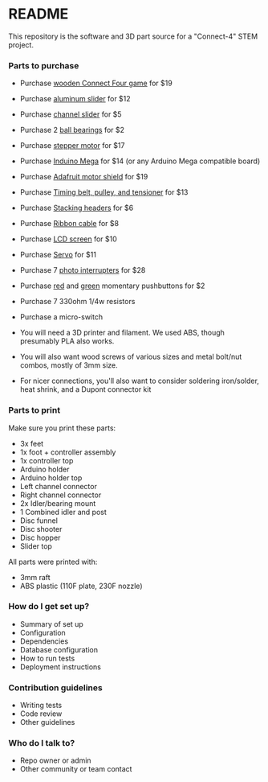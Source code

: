 # README #

This repository is the software and 3D part source for a "Connect-4" STEM project.

### Parts to purchase ###

* Purchase [wooden Connect Four game](https://www.target.com/p/connect-4-rustic-series-board-game/-/A-52118927?ref=&ref=OpsEmail_Order_635&j=46563&sfmc_sub=278578531&l=20_HTML&u=23341750&mid=7284873&jb=337050) for $19
* Purchase [aluminum slider](https://www.sparkfun.com/products/12500) for $12
* Purchase [channel slider](https://www.sparkfun.com/products/12560) for $5
* Purchase 2 [ball bearings](https://www.sparkfun.com/products/13277) for $2
* Purchase [stepper motor](https://www.amazon.com/gp/product/B00EYIFW70/ref=ppx_yo_dt_b_asin_title_o07__o00_s00?ie=UTF8&psc=1) for $17
* Purchase [Induino Mega](https://www.amazon.com/gp/product/B01G6Z1EYI/ref=ppx_yo_dt_b_asin_title_o04__o00_s00?ie=UTF8&psc=1) for $14 (or any Arduino Mega compatible board)
* Purchase [Adafruit motor shield](https://www.amazon.com/gp/product/B00PUTH3B0/ref=oh_aui_search_asin_title?ie=UTF8&psc=1) for $19
* Purchase [Timing belt, pulley, and tensioner](https://www.amazon.com/gp/product/B07FYYGFGQ/ref=ppx_yo_dt_b_asin_title_o09__o00_s00?ie=UTF8&psc=1) for $13
* Purchase [Stacking headers](https://www.amazon.com/gp/product/B00LB76EVU/ref=ppx_yo_dt_b_asin_title_o00__o00_s00?ie=UTF8&psc=1) for $6
* Purchase [Ribbon cable](https://www.amazon.com/gp/product/B01D9KISHY/ref=ppx_yo_dt_b_asin_title_o09__o00_s01?ie=UTF8&psc=1) for $8
* Purchase [LCD screen](https://www.amazon.com/gp/product/B01E6N19YC/ref=ppx_yo_dt_b_asin_title_o07__o00_s00?ie=UTF8&psc=1) for $10
* Purchase [Servo](https://www.amazon.com/gp/product/B07C5PGD3Q/ref=oh_aui_search_asin_title?ie=UTF8&psc=1) for $11
* Purchase 7 [photo interrupters](https://www.digikey.com/product-detail/en/sharp-socle-technology/GP1A57HRJ00F/1855-1043-ND/718287) for $28
* Purchase [red](https://www.adafruit.com/product/1445) and [green](https://www.adafruit.com/product/1504) momentary pushbuttons for $2
* Purchase 7 330ohm 1/4w resistors
* Purchase a micro-switch

* You will need a 3D printer and filament. We used ABS, though presumably PLA also works.
* You will also want wood screws of various sizes and metal bolt/nut combos, mostly of 3mm size.
* For nicer connections, you'll also want to consider soldering iron/solder, heat shrink, and a Dupont connector kit

### Parts to print ###

Make sure you print these parts:

* 3x feet
* 1x foot + controller assembly
* 1x controller top
* Arduino holder
* Arduino holder top
* Left channel connector
* Right channel connector
* 2x Idler/bearing mount
* 1 Combined idler and post
* Disc funnel
* Disc shooter
* Disc hopper
* Slider top

All parts were printed with:

* 3mm raft
* ABS plastic (110F plate, 230F nozzle)

### How do I get set up? ###

* Summary of set up
* Configuration
* Dependencies
* Database configuration
* How to run tests
* Deployment instructions

### Contribution guidelines ###

* Writing tests
* Code review
* Other guidelines

### Who do I talk to? ###

* Repo owner or admin
* Other community or team contact